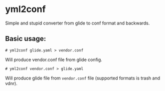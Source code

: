 # yml2conf

Simple and stupid converter from glide to conf format and backwards.

## Basic usage:

```
# yml2conf glide.yaml > vendor.conf
```

Will produce vendor.conf file from glide config.

```
# yml2conf vendor.conf > glide.yaml
```
Will produce glide file from `vendor.conf` file (supported formats is trash and vdnr).

